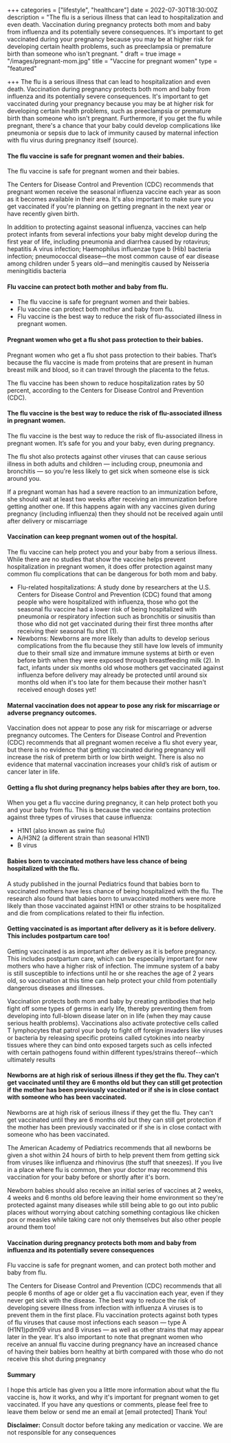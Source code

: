 +++
categories = ["lifestyle", "healthcare"]
date = 2022-07-30T18:30:00Z
description = "The flu is a serious illness that can lead to hospitalization and even death. Vaccination during pregnancy protects both mom and baby from influenza and its potentially severe consequences. It's important to get vaccinated during your pregnancy because you may be at higher risk for developing certain health problems, such as preeclampsia or premature birth than someone who isn't pregnant. "
draft = true
image = "/images/pregnant-mom.jpg"
title = "Vaccine for pregnant women"
type = "featured"

+++
The flu is a serious illness that can lead to hospitalization and even death. Vaccination during pregnancy protects both mom and baby from influenza and its potentially severe consequences. It's important to get vaccinated during your pregnancy because you may be at higher risk for developing certain health problems, such as preeclampsia or premature birth than someone who isn't pregnant. Furthermore, if you get the flu while pregnant, there's a chance that your baby could develop complications like pneumonia or sepsis due to lack of immunity caused by maternal infection with flu virus during pregnancy itself (source).

#### The flu vaccine is safe for pregnant women and their babies.

The flu vaccine is safe for pregnant women and their babies.

The Centers for Disease Control and Prevention (CDC) recommends that pregnant women receive the seasonal influenza vaccine each year as soon as it becomes available in their area. It's also important to make sure you get vaccinated if you're planning on getting pregnant in the next year or have recently given birth.

In addition to protecting against seasonal influenza, vaccines can help protect infants from several infections your baby might develop during the first year of life, including pneumonia and diarrhea caused by rotavirus; hepatitis A virus infection; Haemophilus influenzae type b (Hib) bacteria infection; pneumococcal disease—the most common cause of ear disease among children under 5 years old—and meningitis caused by Neisseria meningitidis bacteria

#### Flu vaccine can protect both mother and baby from flu.

* The flu vaccine is safe for pregnant women and their babies.
* Flu vaccine can protect both mother and baby from flu.
* Flu vaccine is the best way to reduce the risk of flu-associated illness in pregnant women.

#### Pregnant women who get a flu shot pass protection to their babies.

Pregnant women who get a flu shot pass protection to their babies. That’s because the flu vaccine is made from proteins that are present in human breast milk and blood, so it can travel through the placenta to the fetus.

The flu vaccine has been shown to reduce hospitalization rates by 50 percent, according to the Centers for Disease Control and Prevention (CDC).

#### The flu vaccine is the best way to reduce the risk of flu-associated illness in pregnant women.

The flu vaccine is the best way to reduce the risk of flu-associated illness in pregnant women. It’s safe for you and your baby, even during pregnancy.

The flu shot also protects against other viruses that can cause serious illness in both adults and children — including croup, pneumonia and bronchitis — so you're less likely to get sick when someone else is sick around you.

If a pregnant woman has had a severe reaction to an immunization before, she should wait at least two weeks after receiving an immunization before getting another one. If this happens again with any vaccines given during pregnancy (including influenza) then they should not be received again until after delivery or miscarriage

#### Vaccination can keep pregnant women out of the hospital.

The flu vaccine can help protect you and your baby from a serious illness. While there are no studies that show the vaccine helps prevent hospitalization in pregnant women, it does offer protection against many common flu complications that can be dangerous for both mom and baby.

* Flu-related hospitalizations: A study done by researchers at the U.S. Centers for Disease Control and Prevention (CDC) found that among people who were hospitalized with influenza, those who got the seasonal flu vaccine had a lower risk of being hospitalized with pneumonia or respiratory infection such as bronchitis or sinusitis than those who did not get vaccinated during their first three months after receiving their seasonal flu shot (1).
* Newborns: Newborns are more likely than adults to develop serious complications from the flu because they still have low levels of immunity due to their small size and immature immune systems at birth or even before birth when they were exposed through breastfeeding milk (2). In fact, infants under six months old whose mothers get vaccinated against influenza before delivery may already be protected until around six months old when it's too late for them because their mother hasn't received enough doses yet!

#### Maternal vaccination does not appear to pose any risk for miscarriage or adverse pregnancy outcomes.

Vaccination does not appear to pose any risk for miscarriage or adverse pregnancy outcomes. The Centers for Disease Control and Prevention (CDC) recommends that all pregnant women receive a flu shot every year, but there is no evidence that getting vaccinated during pregnancy will increase the risk of preterm birth or low birth weight. There is also no evidence that maternal vaccination increases your child’s risk of autism or cancer later in life.

#### Getting a flu shot during pregnancy helps babies after they are born, too.

When you get a flu vaccine during pregnancy, it can help protect both you and your baby from flu. This is because the vaccine contains protection against three types of viruses that cause influenza:

* H1N1 (also known as swine flu)
* A/H3N2 (a different strain than seasonal H1N1)
* B virus

#### Babies born to vaccinated mothers have less chance of being hospitalized with the flu.

A study published in the journal Pediatrics found that babies born to vaccinated mothers have less chance of being hospitalized with the flu. The research also found that babies born to unvaccinated mothers were more likely than those vaccinated against H1N1 or other strains to be hospitalized and die from complications related to their flu infection.

#### Getting vaccinated is as important after delivery as it is before delivery.  This includes postpartum care too!

Getting vaccinated is as important after delivery as it is before pregnancy. This includes postpartum care, which can be especially important for new mothers who have a higher risk of infection. The immune system of a baby is still susceptible to infections until he or she reaches the age of 2 years old, so vaccination at this time can help protect your child from potentially dangerous diseases and illnesses.

Vaccination protects both mom and baby by creating antibodies that help fight off some types of germs in early life, thereby preventing them from developing into full-blown disease later on in life (when they may cause serious health problems). Vaccinations also activate protective cells called T lymphocytes that patrol your body to fight off foreign invaders like viruses or bacteria by releasing specific proteins called cytokines into nearby tissues where they can bind onto exposed targets such as cells infected with certain pathogens found within different types/strains thereof--which ultimately results

#### Newborns are at high risk of serious illness if they get the flu.  They can't get vaccinated until they are 6 months old but they can still get protection if the mother has been previously vaccinated or if she is in close contact with someone who has been vaccinated.

Newborns are at high risk of serious illness if they get the flu. They can't get vaccinated until they are 6 months old but they can still get protection if the mother has been previously vaccinated or if she is in close contact with someone who has been vaccinated.

The American Academy of Pediatrics recommends that all newborns be given a shot within 24 hours of birth to help prevent them from getting sick from viruses like influenza and rhinovirus (the stuff that sneezes). If you live in a place where flu is common, then your doctor may recommend this vaccination for your baby before or shortly after it's born.

Newborn babies should also receive an initial series of vaccines at 2 weeks, 4 weeks and 6 months old before leaving their home environment so they're protected against many diseases while still being able to go out into public places without worrying about catching something contagious like chicken pox or measles while taking care not only themselves but also other people around them too!

#### Vaccination during pregnancy protects both mom and baby from influenza and its potentially severe consequences

Flu vaccine is safe for pregnant women, and can protect both mother and baby from flu.

The Centers for Disease Control and Prevention (CDC) recommends that all people 6 months of age or older get a flu vaccination each year, even if they never get sick with the disease. The best way to reduce the risk of developing severe illness from infection with influenza A viruses is to prevent them in the first place. Flu vaccination protects against both types of flu viruses that cause most infections each season — type A (H1N1)pdm09 virus and B viruses — as well as other strains that may appear later in the year. It's also important to note that pregnant women who receive an annual flu vaccine during pregnancy have an increased chance of having their babies born healthy at birth compared with those who do not receive this shot during pregnancy

#### Summary

I hope this article has given you a little more information about what the flu vaccine is, how it works, and why it's important for pregnant women to get vaccinated. If you have any questions or comments, please feel free to leave them below or send me an email at \[email protected\] Thank You!

**Disclaimer:**  Consult doctor before taking any medication or vaccine. We are not responsible for any consequences